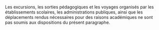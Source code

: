 Les excursions, les sorties pédagogiques et les voyages organisés par les établissements scolaires, les administrations publiques, ainsi que les déplacements rendus nécessaires pour des raisons académiques ne sont pas soumis aux dispositions du présent paragraphe.